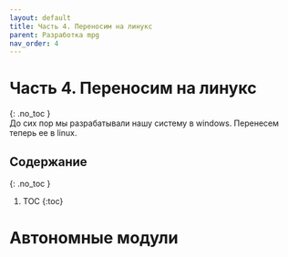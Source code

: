 ```yaml
---
layout: default
title: Часть 4. Переносим на линукс
parent: Разработка mpg
nav_order: 4
---
```

# Часть 4. Переносим на линукс
{: .no_toc }  
До сих пор мы разрабатывали нашу систему в windows. Перенесем теперь ее в linux.    
## Содержание
{: .no_toc }  
1. TOC
{:toc}

# Автономные модули 